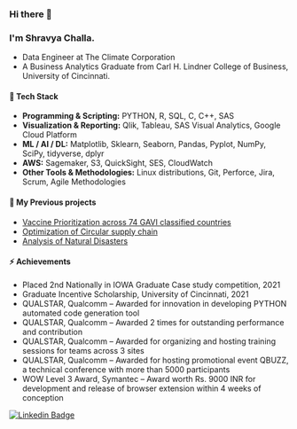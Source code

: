 ### Hi there 👋

### I'm Shravya Challa.

* Data Engineer at The Climate Corporation
* A Business Analytics Graduate from Carl H. Lindner College of Business, University of Cincinnati.

#### 👯 Tech Stack

*	**Programming & Scripting:** PYTHON, R, SQL, C, C++, SAS
*	**Visualization & Reporting:** Qlik, Tableau, SAS Visual Analytics, Google Cloud Platform
*	**ML / AI / DL:** Matplotlib, Sklearn, Seaborn, Pandas, Pyplot, NumPy, SciPy, tidyverse, dplyr
*	**AWS:** Sagemaker, S3, QuickSight, SES, CloudWatch
*	**Other Tools & Methodologies:** Linux distributions, Git, Perforce, Jira, Scrum, Agile Methodologies

#### 🔭 My Previous projects
* [Vaccine Prioritization across 74 GAVI classified countries](https://github.com/ShravyaChalla/Vaccine-Prioritization)
* [Optimization of Circular supply chain](https://github.com/ShravyaChalla/Optimization-of-Circular-supply-chain)
* [Analysis of Natural Disasters](https://github.com/ShravyaChalla/Analysis-of-Natural-Disasters)

#### ⚡ Achievements
* Placed 2nd Nationally in IOWA Graduate Case study competition, 2021
* Graduate Incentive Scholarship, University of Cincinnati, 2021
* QUALSTAR, Qualcomm – Awarded for innovation in developing PYTHON automated code generation tool
* QUALSTAR, Qualcomm – Awarded 2 times for outstanding performance and contribution
*	QUALSTAR, Qualcomm – Awarded for organizing and hosting training sessions for teams across 3 sites
*	QUALSTAR, Qualcomm – Awarded for hosting promotional event QBUZZ, a technical conference with more than 5000 participants
*	WOW Level 3 Award, Symantec – Award worth Rs. 9000 INR for development and release of browser extension within 4 weeks of conception

[![Linkedin Badge](https://img.shields.io/badge/-ShravyaChalla-blue?style=flat-square&logo=Linkedin&logoColor=white&link=https://www.linkedin.com/in/shravya-challa/)](https://www.linkedin.com/in/shravya-challa/)
